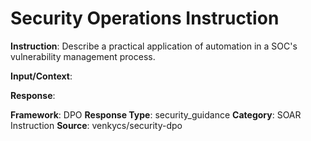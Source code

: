 # Security Operations Instruction

**Instruction**: Describe a practical application of automation in a SOC's vulnerability management process.

**Input/Context**: 

**Response**: 

**Framework**: DPO
**Response Type**: security_guidance
**Category**: SOAR Instruction
**Source**: venkycs/security-dpo
